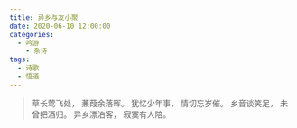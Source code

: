 ```yaml
---
title: 异乡与友小聚
date: 2020-06-10 12:00:00
categories:
  - 吟游
    - 杂诗
tags:
  - 诗歌
  - 悟道
---
```


> 草长莺飞处，
> 蒹葭余落晖。
> 犹忆少年事，
> 情切忘岁催。
> 乡音谈笑足，
> 未曾把酒归。
> 异乡漂泊客，
> 寂寞有人陪。
